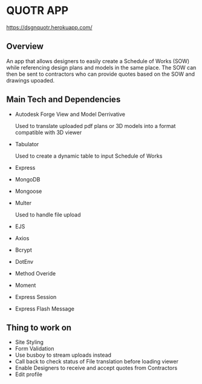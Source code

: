 # QUOTR APP


https://dsgnquotr.herokuapp.com/

## Overview

An app that allows designers to easily create a Schedule of Works (SOW) while referencing design plans and models in the same place. The SOW can then be sent to contractors who can provide quotes based on the SOW and drawings upoaded.

## Main Tech and Dependencies

* Autodesk Forge View and Model Derrivative

   Used to translate uploaded pdf plans or 3D models into a format compatible with 3D viewer
* Tabulator

   Used to create a dynamic table to input Schedule of Works
* Express
* MongoDB
* Mongoose
* Multer

   Used to handle file upload
* EJS
* Axios
* Bcrypt
* DotEnv
* Method Overide
* Moment
* Express Session
* Express Flash Message


## Thing to work on

* Site Styling
* Form Validation
* Use busboy to stream uploads instead
* Call back to check status of File translation before loading viewer
* Enable Designers to receive and accept quotes from Contractors
* Edit profile